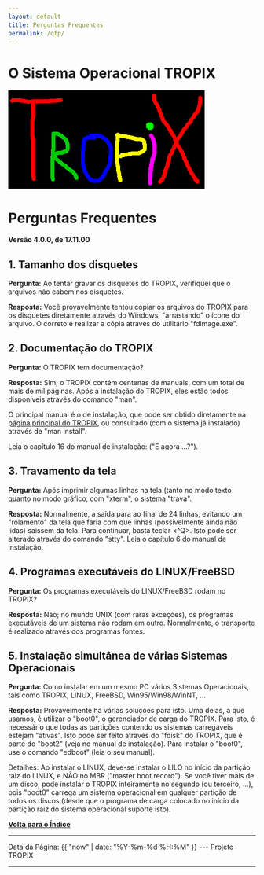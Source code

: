 ```yaml
---
layout: default 
title: Perguntas Frequentes 
permalink: /qfp/
---
```


# O Sistema Operacional TROPIX

![Tropix](./tropix.gif)

Perguntas Frequentes
==================== 
**Versão 4.0.0, de 17.11.00**

## 1. Tamanho dos disquetes

**Pergunta:** Ao tentar gravar os disquetes do TROPIX, verifiquei que o
arquivos não cabem nos disquetes.

**Resposta:** Você provavelmente tentou copiar os arquivos do TROPIX
para os disquetes diretamente através do Windows, \"arrastando\" o ícone
do arquivo. O correto é realizar a cópia através do utilitário
\"fdimage.exe\".

## 2. Documentação do TROPIX

**Pergunta:** O TROPIX tem documentação?

**Resposta:** Sim; o TROPIX contém centenas de manuais, com um total de
mais de mil páginas. Após a instalação do TROPIX, eles estão todos
disponíveis através do comando \"man\".

O principal manual é o de instalação, que pode ser obtido diretamente na
[página principal do TROPIX](index.html#manual), ou consultado (com o
sistema já instalado) através de \"man install\".

Leia o capítulo 16 do manual de instalação: (\"E agora \...?\").

## 3. Travamento da tela

**Pergunta:** Após imprimir algumas linhas na tela (tanto no modo texto
quanto no modo gráfico, com \"xterm\", o sistema \"trava\".

**Resposta:** Normalmente, a saída pára ao final de 24 linhas, evitando
um \"rolamento\" da tela que faria com que linhas (possivelmente ainda
não lidas) saíssem da tela. Para continuar, basta teclar \<\^Q\>. Isto
pode ser alterado através do comando \"stty\". Leia o capítulo 6 do
manual de instalação.


## 4. Programas executáveis do LINUX/FreeBSD

**Pergunta:** Os programas executáveis do LINUX/FreeBSD rodam no TROPIX?

**Resposta:** Não; no mundo UNIX (com raras exceções), os programas
executáveis de um sistema não rodam em outro. Normalmente, o transporte
é realizado através dos programas fontes.


## 5. Instalação simultânea de várias Sistemas Operacionais

**Pergunta:** Como instalar em um mesmo PC vários Sistemas Operacionais,
tais como TROPIX, LINUX, FreeBSD, Win95/Win98/WinNT, \...

**Resposta:** Provavelmente há várias soluções para isto. Uma delas, a
que usamos, é utilizar o \"boot0\", o gerenciador de carga do TROPIX.
Para isto, é necessário que todas as partições contendo os sistemas
carregáveis estejam \"ativas\". Isto pode ser feito através do \"fdisk\"
do TROPIX, que é parte do \"boot2\" (veja no manual de instalação). Para
instalar o \"boot0\", use o comando \"edboot\" (leia o seu manual).

Detalhes: Ao instalar o LINUX, deve-se instalar o LILO no início da
partição raiz do LINUX, e NÃO no MBR (\"master boot record\"). Se você
tiver mais de um disco, pode instalar o TROPIX inteiramente no segundo
(ou terceiro, \...), pois \"boot0\" carrega um sistema operacional em
qualquer partição de todos os discos (desde que o programa de carga
colocado no início da partição raiz do sistema operacional suporte
isto).

**[Volta para o Índice](index.md)**

<hr>
  Data da Página: {{ "now" | date: "%Y-%m-%d %H:%M" }}  --- Projeto TROPIX
<hr>
